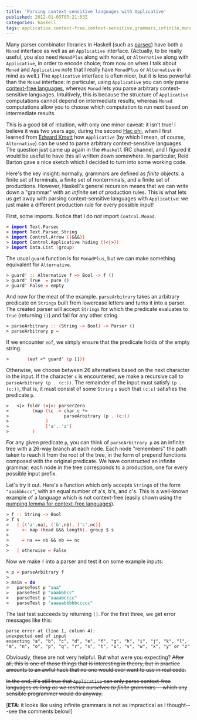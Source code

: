 ```yaml
---
title: 'Parsing context-sensitive languages with Applicative'
published: 2012-01-05T05:21:03Z
categories: haskell
tags: applicative,context-free,context-sensitive,grammars,infinite,monad,parsing
---
```


<p>Many parser combinator libraries in Haskell (such as <a href="http://hackage.haskell.org/package/parsec">parsec</a>) have both a <code>Monad</code> interface as well as an <code>Applicative</code> interface. (Actually, to be really useful, you also need <code>MonadPlus</code> along with <code>Monad</code>, or <code>Alternative</code> along with <code>Applicative</code>, in order to encode choice; from now on when I talk about <code>Monad</code> and <code>Applicative</code> note that I really have <code>MonadPlus</code> or <code>Alternative</code> in mind as well.) The <code>Applicative</code> interface is often nicer, but it is less powerful than the <code>Monad</code> interface: in particular, using <code>Applicative</code> you can only parse <a href="http://en.wikipedia.org/wiki/Context-free_language">context-free languages</a>, whereas <code>Monad</code> lets you parse arbitrary context-sensitive languages. Intuitively, this is because the structure of <code>Applicative</code> computations cannot depend on intermediate results, whereas <code>Monad</code> computations allow you to choose which computation to run next based on intermediate results.</p><p>This is a good bit of intuition, with only one minor caveat: it isn't true! I believe it was two years ago, during the second <a href="http://www.haskell.org/haskellwiki/Hac_%CF%86">Hac phi</a>, when I first learned from <a href="http://comonad.com/reader/">Edward Kmett</a> how <code>Applicative</code> (by which I mean, of course, <code>Alternative</code>) can be used to parse arbitrary context-sensitive languages. The question just came up again in the <code>#haskell</code> IRC channel, and I figured it would be useful to have this all written down somewhere. In particular, Reid Barton gave a nice sketch which I decided to turn into some working code.</p><p>Here's the key insight: normally, grammars are defined as <em>finite</em> objects: a finite set of terminals, a finite set of nonterminals, and a finite set of productions. However, Haskell's general recursion means that we can write down a &quot;grammar&quot; with an <em>infinite</em> set of production rules. This is what lets us get away with parsing context-sensitive languages with <code>Applicative</code>: we just make a different production rule for every possible input!</p><p>First, some imports. Notice that I do <em>not</em> import <code>Control.Monad</code>.</p><pre><code><span>&gt;</span> <span style="color:blue;font-weight:bold;">import</span> <span>Text</span><span>.</span><span>Parsec</span>
<span>&gt;</span> <span style="color:blue;font-weight:bold;">import</span> <span>Text</span><span>.</span><span>Parsec</span><span>.</span><span>String</span>
<span>&gt;</span> <span style="color:blue;font-weight:bold;">import</span> <span>Control</span><span>.</span><span>Arrow</span> <span style="color:red;">(</span><span style="color:red;">(</span><span>&amp;&amp;&amp;</span><span style="color:red;">)</span><span style="color:red;">)</span>
<span>&gt;</span> <span style="color:blue;font-weight:bold;">import</span> <span>Control</span><span>.</span><span>Applicative</span> <span>hiding</span> <span style="color:red;">(</span><span style="color:red;">(</span><span>&lt;|&gt;</span><span style="color:red;">)</span><span style="color:red;">)</span>
<span>&gt;</span> <span style="color:blue;font-weight:bold;">import</span> <span>Data</span><span>.</span><span>List</span> <span style="color:red;">(</span><span>group</span><span style="color:red;">)</span>
</code></pre><p>The usual <code>guard</code> function is for <code>MonadPlus</code>, but we can make something equivalent for <code>Alternative</code>.</p><pre><code><span>&gt;</span> <span>guard'</span> <span style="color:red;">::</span> <span>Alternative</span> <span>f</span> <span style="color:red;">=&gt;</span> <span>Bool</span> <span style="color:red;">-&gt;</span> <span>f</span> <span>()</span>
<span>&gt;</span> <span>guard'</span> <span>True</span>  <span style="color:red;">=</span> <span>pure</span> <span>()</span>
<span>&gt;</span> <span>guard'</span> <span>False</span> <span style="color:red;">=</span> <span>empty</span>
</code></pre><p>And now for the meat of the example. <code>parseArbitrary</code> takes an arbitrary predicate on <code>Strings</code> built from lowercase letters and turns it into a parser. The created parser will accept <code>Strings</code> for which the predicate evaluates to <code>True</code> (returning <code>()</code>) and fail for any other string.</p><pre><code><span>&gt;</span> <span>parseArbitrary</span> <span style="color:red;">::</span> <span style="color:red;">(</span><span>String</span> <span style="color:red;">-&gt;</span> <span>Bool</span><span style="color:red;">)</span> <span style="color:red;">-&gt;</span> <span>Parser</span> <span>()</span>
<span>&gt;</span> <span>parseArbitrary</span> <span>p</span> <span style="color:red;">=</span>
</code></pre><p>If we encounter <code>eof</code>, we simply ensure that the predicate holds of the empty string.</p><pre><code><span>&gt;</span>       <span style="color:red;">(</span><span>eof</span> <span>&lt;*</span> <span>guard'</span> <span style="color:red;">(</span><span>p</span> <span>[]</span><span style="color:red;">)</span><span style="color:red;">)</span> 
</code></pre><p>Otherwise, we choose between 26 alternatives based on the next character in the input. If the character <code>c</code> is encountered, we make a recursive call to <code>parseArbitrary (p . (c:))</code>. The remainder of the input must satisfy <code>(p . (c:))</code>, that is, it must consist of some <code>String</code> <code>s</code> such that <code>(c:s)</code> satisfies the predicate <code>p</code>.</p><pre><code><span>&gt;</span>   <span>&lt;|&gt;</span> <span>foldr</span> <span style="color:red;">(</span><span>&lt;|&gt;</span><span style="color:red;">)</span> <span>parserZero</span> 
<span>&gt;</span>         <span style="color:red;">(</span><span>map</span> <span style="color:red;">(</span><span style="color:red;">\</span><span>c</span> <span style="color:red;">-&gt;</span> <span>char</span> <span>c</span> <span>*&gt;</span> 
<span>&gt;</span>                     <span>parseArbitrary</span> <span style="color:red;">(</span><span>p</span> <span>.</span> <span style="color:red;">(</span><span>c</span><span>:</span><span style="color:red;">)</span><span style="color:red;">)</span>
<span>&gt;</span>              <span style="color:red;">)</span> 
<span>&gt;</span>              <span style="color:red;">[</span><span style="color:teal;">'a'</span><span style="color:red;">..</span><span style="color:teal;">'z'</span><span style="color:red;">]</span>
<span>&gt;</span>         <span style="color:red;">)</span>
</code></pre><p>For any given predicate <code>p</code>, you can think of <code>parseArbitrary p</code> as an infinite tree with a 26-way branch at each node. Each node &quot;remembers&quot; the path taken to reach it from the root of the tree, in the form of prepend functions composed with the original predicate. We have constructed an infinite grammar: each node in the tree corresponds to a production, one for every possible input prefix.</p><p>Let's try it out. Here's a function which only accepts <code>String</code>s of the form <code>&quot;aaabbbccc&quot;</code>, with an equal number of a's, b's, and c's. This is a well-known example of a language which is not context-free (easily shown using the <a href="http://en.wikipedia.org/wiki/Pumping_lemma_for_context-free_languages">pumping lemma for context-free languages</a>).</p><pre><code><span>&gt;</span> <span>f</span> <span style="color:red;">::</span> <span>String</span> <span style="color:red;">-&gt;</span> <span>Bool</span>
<span>&gt;</span> <span>f</span> <span>s</span> 
<span>&gt;</span>   <span style="color:red;">|</span> <span style="color:red;">[</span><span style="color:red;">(</span><span style="color:teal;">'a'</span><span style="color:red;">,</span><span>na</span><span style="color:red;">)</span><span style="color:red;">,</span> <span style="color:red;">(</span><span style="color:teal;">'b'</span><span style="color:red;">,</span><span>nb</span><span style="color:red;">)</span><span style="color:red;">,</span> <span style="color:red;">(</span><span style="color:teal;">'c'</span><span style="color:red;">,</span><span>nc</span><span style="color:red;">)</span><span style="color:red;">]</span> 
<span>&gt;</span>     <span style="color:red;">&lt;-</span> <span>map</span> <span style="color:red;">(</span><span>head</span> <span>&amp;&amp;&amp;</span> <span>length</span><span style="color:red;">)</span><span>.</span> <span>group</span> <span>$</span> <span>s</span>
<span>&gt;</span> 
<span>&gt;</span>     <span style="color:red;">=</span> <span>na</span> <span>==</span> <span>nb</span> <span>&amp;&amp;</span> <span>nb</span> <span>==</span> <span>nc</span>
<span>&gt;</span> 
<span>&gt;</span>   <span style="color:red;">|</span> <span>otherwise</span> <span style="color:red;">=</span> <span>False</span>
</code></pre><p>Now we make <code>f</code> into a parser and test it on some example inputs:</p><pre><code><span>&gt;</span> <span>p</span> <span style="color:red;">=</span> <span>parseArbitrary</span> <span>f</span>
<span>&gt;</span> 
<span>&gt;</span> <span>main</span> <span style="color:red;">=</span> <span style="color:blue;font-weight:bold;">do</span>
<span>&gt;</span>   <span>parseTest</span> <span>p</span> <span style="color:teal;">"aaa"</span>
<span>&gt;</span>   <span>parseTest</span> <span>p</span> <span style="color:teal;">"aaabbbcc"</span>
<span>&gt;</span>   <span>parseTest</span> <span>p</span> <span style="color:teal;">"aaaabcccc"</span>
<span>&gt;</span>   <span>parseTest</span> <span>p</span> <span style="color:teal;">"aaaaabbbbbccccc"</span>
</code></pre><p>The last test succeeds by returning <code>()</code>. For the first three, we get error messages like this:</p><pre><code>parse error at (line 1, column 4):
unexpected end of input
expecting "a", "b", "c", "d", "e", "f", "g", "h", "i", "j", "k", "l", "m", "n", "o", "p", "q", "r", "s", "t", "u", "v", "w", "x", "y" or "z"</code></pre><p>Obviously, these are not very helpful. But what were you expecting? <s>After all, this is one of those things that is interesting in theory, but in practice amounts to an awful hack that no one would ever want to use in real code.</p><p>In the end, it's still true that <code>Applicative</code> can only parse context-free languages <em>as long as we restrict ourselves to finite grammars</em>---which any sensible programmer would do anyway.</s></p><p>[<b>ETA</b>: it looks like using infinite grammars is not as impractical as I thought---see the comments below!]</p>

